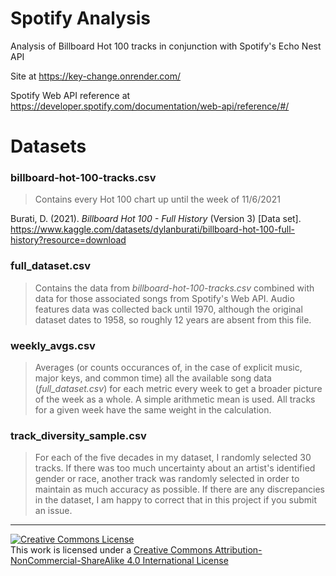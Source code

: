 # Spotify Analysis
Analysis of Billboard Hot 100 tracks in conjunction with Spotify's Echo Nest API

Site at https://key-change.onrender.com/

Spotify Web API reference at https://developer.spotify.com/documentation/web-api/reference/#/

# Datasets
### billboard-hot-100-tracks.csv
> Contains every Hot 100 chart up until the week of 11/6/2021

Burati, D. (2021). *Billboard Hot 100 - Full History* (Version 3) [Data set]. https://www.kaggle.com/datasets/dylanburati/billboard-hot-100-full-history?resource=download

### full_dataset.csv
> Contains the data from *billboard-hot-100-tracks.csv* combined with data for those associated songs from Spotify's Web API. Audio features data was collected back until 1970, although the original dataset dates to 1958, so roughly 12 years are absent from this file.

### weekly_avgs.csv
> Averages (or counts occurances of, in the case of explicit music, major keys, and common time) all the available song data (*full_dataset.csv*) for each metric every week to get a broader picture of the week as a whole. A simple arithmetic mean is used. All tracks for a given week have the same weight in the calculation.

### track_diversity_sample.csv
> For each of the five decades in my dataset, I randomly selected 30 tracks. If there was too much uncertainty about an artist's identified gender or race, another track was randomly selected in order to maintain as much accuracy as possible. If there are any discrepancies in the dataset, I am happy to correct that in this project if you submit an issue.

<hr>
<a rel="license" href="http://creativecommons.org/licenses/by-nc-sa/4.0/"><img alt="Creative Commons License" style="border-width:0" src="https://i.creativecommons.org/l/by-nc-sa/4.0/88x31.png" /></a><br />This work is licensed under a <a rel="license" href="http://creativecommons.org/licenses/by-nc-sa/4.0/">Creative Commons Attribution-NonCommercial-ShareAlike 4.0 International License</a>
